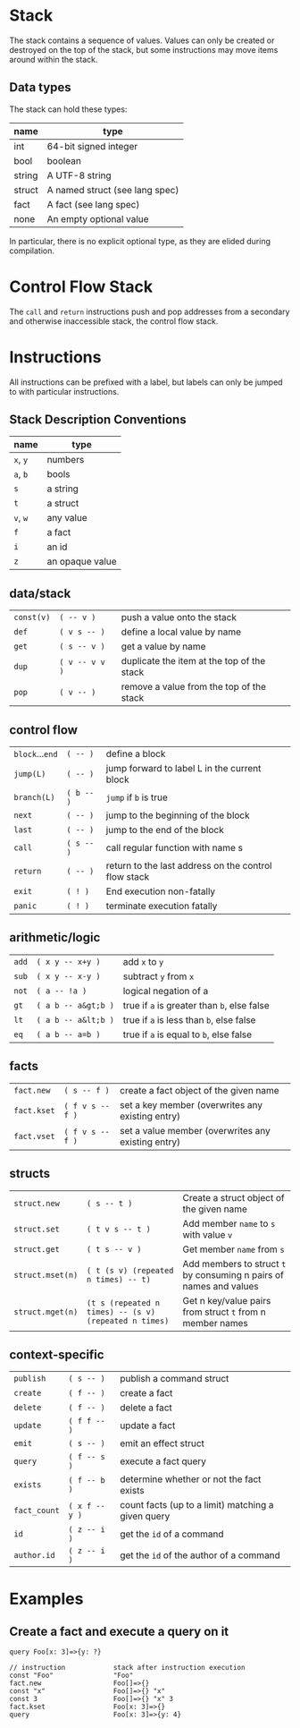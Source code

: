 # Stack

The stack contains a sequence of values. Values can only be created or destroyed on the top of the stack, but some instructions may move items around within the stack.

## Data types

The stack can hold these types:

| name     | type                  |
|----------|-----------------------|
| int      | 64-bit signed integer |
| bool     | boolean               |
| string   | A UTF-8 string        |
| struct   | A named struct (see lang spec) |
| fact     | A fact (see lang spec) |
| none     | An empty optional value |

In particular, there is no explicit optional type, as they are elided during compilation.

# Control Flow Stack

The `call` and `return` instructions push and pop addresses from a secondary and otherwise inaccessible stack, the control flow stack.

# Instructions

All instructions can be prefixed with a label, but labels can only be jumped to with particular instructions.

## Stack Description Conventions

| name     | type |
|----------|------|
|`x`, `y`  |numbers|
|`a`, `b`  |bools|
|`s`       |a string|
|`t`       |a struct|
|`v`, `w`  |any value|
|`f`       |a fact|
|`i`       |an id|
|`z`       |an opaque value|

## data/stack
||||
|-|-|-|
| `const(v)`   | `( -- v )`         | push a value onto the stack
| `def`        | `( v s -- )`       | define a local value by name
| `get`        | `( s -- v )`       | get a value by name
| `dup`        | `( v -- v v )` | duplicate the item at the top of the stack
| `pop`        | `( v -- )`         | remove a value from the top of the stack

## control flow
||||
|-|-|-|
|`block`...`end` | `( -- )`           | define a block
|`jump(L)`       | `( -- )`           | jump forward to label L in the current block
|`branch(L)`     | `( b -- )`         | `jump` if `b` is true
|`next`          | `( -- )`           | jump to the beginning of the block
|`last`          | `( -- )`           | jump to the end of the block
|`call`          | `( s -- )`         | call regular function with name s
|`return`        | `( -- )`           | return to the last address on the control flow stack
|`exit`          | `( ! )`            | End execution non-fatally
|`panic`         | `( ! )`            | terminate execution fatally

## arithmetic/logic
||||
|-|-|-|
|`add`          | `( x y -- x+y )`     | add `x` to `y`
|`sub`          | `( x y -- x-y )`     | subtract `y` from `x`
|`not`          | `( a -- !a )`        | logical negation of a
|`gt`           | `( a b -- a&gt;b )`  | true if `a` is greater than `b`, else false
|`lt`           | `( a b -- a&lt;b )`  | true if `a` is less than `b`, else false
|`eq`           | `( a b -- a=b )`     | true if `a` is equal to `b`, else false

## facts
||||
|-|-|-|
|`fact.new`     | `( s -- f )`         | create a fact object of the given name
|`fact.kset`    | `( f v s -- f )`     | set a key member (overwrites any existing entry)
|`fact.vset`    | `( f v s -- f )`     | set a value member (overwrites any existing entry)

## structs
||||
|-|-|-|
|`struct.new`       | `( s -- t )`                                              | Create a struct object of the given name
|`struct.set`       | `( t v s -- t )`                                          | Add member `name` to `s` with value `v`
|`struct.get`       | `( t s -- v )`                                            | Get member `name` from `s`
|`struct.mset(n)`   | `( t (s v) (repeated n times) -- t)`                      | Add members to struct `t` by consuming n pairs of names and values
|`struct.mget(n)`   | `(t s (repeated n times) -- (s v) (repeated n times)`     | Get n key/value pairs from struct `t` from n member names

## context-specific
||||
|-|-|-|
|`publish`      | `( s -- )`           | publish a command struct
|`create`       | `( f -- )`           | create a fact
|`delete`       | `( f -- )`           | delete a fact
|`update`       | `( f f -- )`         | update a fact
|`emit`         | `( s -- )`           | emit an effect struct
|`query`        | `( f -- s )`         | execute a fact query
|`exists`       | `( f -- b )`         | determine whether or not the fact exists
|`fact_count`   | `( x f -- y )`       | count facts (up to a limit) matching a given query
|`id`           | `( z -- i )`         | get the `id` of a command
|`author.id`    | `( z -- i )`         | get the `id` of the author of a command

# Examples

## Create a fact and execute a query on it

```
query Foo[x: 3]=>{y: ?}
```

```
// instruction            stack after instruction execution
const "Foo"               "Foo"
fact.new                  Foo[]=>{}
const "x"                 Foo[]=>{} "x"
const 3                   Foo[]=>{} "x" 3
fact.kset                 Foo[x: 3]=>{}
query                     Foo[x: 3]=>{y: 4}
```
